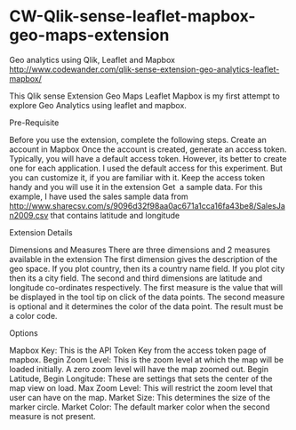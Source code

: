 # CW-Qlik-sense-leaflet-mapbox-geo-maps-extension
Geo analytics using Qlik, Leaflet and Mapbox
http://www.codewander.com/qlik-sense-extension-geo-analytics-leaflet-mapbox/


This Qlik sense Extension Geo Maps Leaflet Mapbox is my first attempt to explore Geo Analytics using leaflet and mapbox. 

Pre-Requisite

Before you use the extension, complete the following steps.
Create an account in Mapbox
  Once the account is created, generate an access token. Typically, you will have a default access token. However, its better to create     one for each application. I used the default access for this experiment. But you can customize it, if you are familiar with it.
  Keep the access token handy and you will use it in the extension
Get  a sample data. For this example, I have used the sales sample data from http://www.sharecsv.com/s/9096d32f98aa0ac671a1cca16fa43be8/SalesJan2009.csv that contains latitude and longitude

Extension Details

Dimensions and Measures
There are three dimensions and 2 measures available in the extension
The first dimension gives the description of the geo space. If you plot country, then its a country name field. If you plot city then its a city field.
The second and third dimensions are latitude and longitude co-ordinates respectively.
The first measure is the value that will be displayed in the tool tip on click of the data points.
The second measure is optional and it determines the color of the data point. The result must be a color code.

Options

Mapbox Key: This is the API Token Key from the access token page of mapbox.
Begin Zoom Level: This is the zoom level at which the map will be loaded initially. A zero zoom level will have the map zoomed out.
Begin Latitude, Begin Longitude: These are settings that sets the center of the map view on load.
Max Zoom Level: This will restrict the zoom level that user can have on the map.
Market Size: This determines the size of the marker circle.
Market Color: The default marker color when the second measure is not present.
